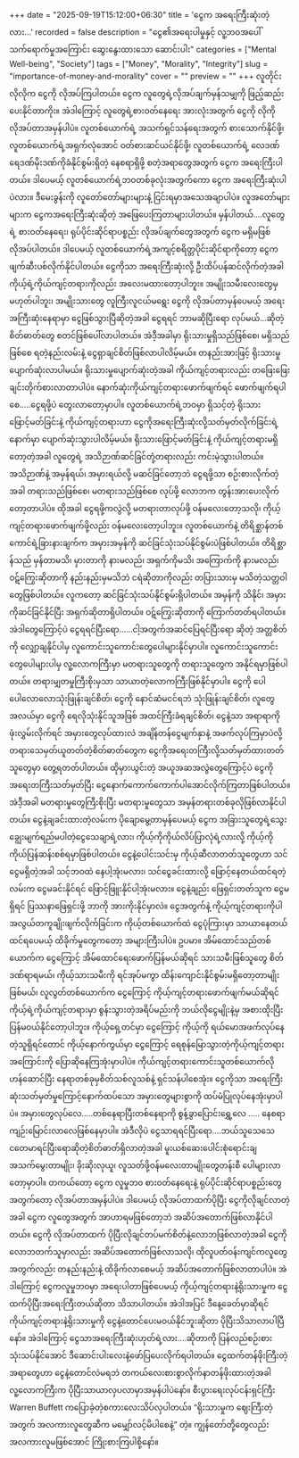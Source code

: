 +++
date = "2025-09-19T15:12:00+06:30"
title = 'ငွေက အရေးကြီးဆုံးတဲ့လား…'
recorded = false
description = "ငွေ၏အရေးပါမှုနှင့် လူ့ဘဝအပေါ်သက်ရောက်မှုအကြောင်း ဆွေးနွေးထားသော ဆောင်းပါး"
categories = ["Mental Well-being", "Society"]
tags = ["Money", "Morality", "Integrity"]
slug = "importance-of-money-and-morality"
cover = ""
preview = ""
+++
လူတိုင်းလိုလိုက ငွေကို လိုအပ်ကြပါတယ်။ ငွေက လူတွေရဲ့လိုအပ်ချက်မှန်သမျှကို ဖြည့်ဆည်းပေးနိုင်တာကိုး။ အဲဒါကြောင့် လူတွေရဲ့စားဝတ်နေရေး အားလုံးအတွက် ငွေကို လိုကိုလိုအပ်တာအမှန်ပါပဲ။ လူတစ်ယောက်ရဲ့ အသက်ရှင်သန်ရေးအတွက် စားသောက်နိုင်ဖို့၊ လူတစ်ယောက်ရဲ့အရှက်လုံအောင် ဝတ်စားဆင်ယင်နိုင်ဖို့၊ လူတစ်ယောက်ရဲ့ လေဒဏ်ရေဒဏ်မိုးဒဏ်ကိုခံနိုင်စွမ်းရှိတဲ့ နေစရာရှိဖို့ စတဲ့အရာတွေအတွက် ငွေက အရေးကြီးပါတယ်။ ဒါပေမယ့် လူတစ်ယောက်ရဲ့ဘဝတစ်ခုလုံးအတွက်ကော ငွေက အရေးကြီးဆုံးပါပဲလား။
ဒီမေးခွန်းကို လူတော်တော်များများနဲ့ ငြင်းရမှာအသေအချာပါပဲ။ လူအတော်များများက ငွေကအရေးကြီးဆုံးဆိုတဲ့ အဖြေပေးကြတာများပါတယ်။ မှန်ပါတယ်….လူတွေရဲ့ စားဝတ်နေရေး၊ ရုပ်ပိုင်းဆိုင်ရာပစ္စည်း လိုအပ်ချက်တွေအတွက် ငွေက မရှိမဖြစ်လိုအပ်ပါတယ်။ ဒါပေမယ့် လူတစ်ယောက်ရဲ့အကျင့်စရိတ္တပိုင်းဆိုင်ရာကိုတော့ ငွေက ဖျက်ဆီးပစ်လိုက်နိုင်ပါတယ်။ ငွေကိုသာ အရေးကြီးဆုံးလို့ ဦးထိပ်ပန်ဆင်လိုက်တဲ့အခါ ကိုယ့်ရဲ့ကိုယ်ကျင့်တရားကိုလည်း အလေးမထားတော့ပါဘူး။ အမျိုးသမီးလေးတွေမှ မဟုတ်ပါဘူး၊ အမျိုးသားတွေ လူကြီးလူငယ်မရွေး ငွေကို လိုအပ်တာမှန်ပေမယ့် အရေးအကြီးဆုံးနေရာမှာ ငွေဖြစ်သွားပြီဆိုတဲ့အခါ ငွေရရင် ဘာမဆိုပြီးရော လုပ်မယ်…ဆိုတဲ့စိတ်ဓာတ်တွေ စတင်ဖြစ်ပေါ်လာပါတယ်။ အဲဒီ့အခါမှာ ရိုးသားမှုရှိသည်ဖြစ်စေ၊ မရှိသည်ဖြစ်စေ ရတဲ့နည်းလမ်းနဲ့ ငွေရှာချင်စိတ်ဖြစ်လာပါလိမ့်မယ်။ တနည်းအားဖြင့် ရိုးသားမှုပျောက်ဆုံးလာပါမယ်။ ရိုးသားမှုပျောက်ဆုံးတဲ့အခါ ကိုယ်ကျင့်တရားလည်း တဖြေးဖြေးချင်းတိုက်စားလာတာပါပဲ။ နောက်ဆုံးကိုယ်ကျင့်တရားဖောက်ဖျက်ရင် ဖောက်ဖျက်ရပါစေ…..ငွေရဖို့ပဲ တွေးလာတော့မှာပါ။
လူတစ်ယောက်ရဲ့ဘဝမှာ ရှိသင့်တဲ့ ရိုးသားဖြောင့်မတ်ခြင်းနဲ့ ကိုယ်ကျင့်တရားဟာ ငွေကိုအရေးကြီးဆုံးလို့သတ်မှတ်လိုက်ခြင်းရဲ့နောက်မှာ ပျောက်ဆုံးသွားပါလိမ့်မယ်။ ရိုးသားဖြောင့်မတ်ခြင်းနဲ့ ကိုယ်ကျင့်တရားမရှိတော့တဲ့အခါ လူတွေရဲ့ အသိဉာဏ်ဆင်ခြင်တုံ့တရားလည်း ကင်းမဲ့သွားပါတယ်။ အသိဉာဏ်နဲ့ အမှန်ရယ်၊ အမှားရယ်လို့ မဆင်ခြင်တော့ဘဲ ငွေရဖို့သာ စဉ်းစားလိုက်တဲ့အခါ တရားသည်ဖြစ်စေ၊ မတရားသည်ဖြစ်စေ လုပ်ဖို့ လောဘက တွန်းအားပေးလိုက်တော့တာပါပဲ။ ထိုအခါ ငွေရဖို့ကလွဲလို့ မတရားတာလုပ်ဖို့ ဝန်မလေးတော့သလို၊ ကိုယ့်ကျင့်တရားဖောက်ဖျက်ဖို့လည်း ဝန်မလေးတော့ပါဘူး။
လူတစ်ယောက်နဲ့ တိရိစ္ဆာန်တစ်ကောင်ရဲ့ခြားနားချက်က အမှားအမှန်ကို ဆင်ခြင်သုံးသပ်နိုင်စွမ်းပဲဖြစ်ပါတယ်။ တိရိစ္ဆာန်သည် မှန်တာမသိ၊ မှားတာကို နားမလည်၊ အရှက်ကိုမသိ၊ အကြောက်ကို နားမလည်၊ ဝဋ်ကြွေးဆိုတာကို နည်းနည်းမှမသိဘဲ ငရဲဆိုတာကိုလည်း တပြားသားမှ မသိတဲ့သတ္တဝါတွေဖြစ်ပါတယ်။ လူကတော့ ဆင်ခြင်သုံးသပ်နိုင်စွမ်းရှိပါတယ်။ အမှန်ကို သိနိုင်၊ အမှားကိုဆင်ခြင်နိုင်ပြီး အရှက်ဆိုတာရှိပါတယ်။ ဝဋ်ကြွေးဆိုတာကို ကြောက်တတ်ရပါတယ်။ အဲဒါတွေကြောင့်ပဲ ငွေရရင်ပြီးရော……ငါ့အတွက်အဆင်ပြေရင်ပြီးရော ဆိုတဲ့ အတ္တစိတ်ကို လျှော့ချနိုင်ပါမှ လူကောင်းသူကောင်းတွေပေါများနိုင်မှာပါ။ လူကောင်းသူကောင်းတွေပေါများပါမှ လူ့လောကကြီးမှာ မတရားသူတွေကို တရားသူတွေက အနိုင်ရမှာဖြစ်ပါတယ်။ တရားမျှတမှုကြီးစိုးမှသာ သာယာတဲ့လောကကြီးဖြစ်နိုင်မှာပါ။
ငွေကို ပေါပေါလောလောသုံးဖြုန်းချင်စိတ်၊ ငွေကို နောင်ဆံမငင်ရဘဲ သုံးဖြုန်းချင်စိတ်၊ လူတွေအလယ်မှာ ငွေကို ရေလိုသုံးနိုင်သူအဖြစ် အထင်ကြီးခံရချင်စိတ်၊ ငွေနဲ့သာ အရာရာကို ဖုံးလွှမ်းလိုက်ရင် အမှားတွေလုပ်ထားလဲ အချိန်တန်ငွေမျက်နှာနဲ့ အဖက်လုပ်ကြမှာပဲလို့ တရားသေမှတ်ယူတတ်တဲ့စိတ်ဓာတ်တွေက ငွေကိုအရေးတကြီးလို့သတ်မှတ်ထားတတ်သူတွေမှာ တွေ့ရတတ်ပါတယ်။ ထိုမှားယွင်းတဲ့ အယူအဆအလွဲတွေကြောင့်ပဲ ငွေကို အရေးတကြီးသတ်မှတ်ပြီး ငွေနောက်ကောက်ကောက်ပါအောင်လိုက်ကြတာဖြစ်ပါတယ်။ အဲဒီ့အခါ မတရားမှုတွေကြီးစိုးပြီး မတရားမှုတွေသာ အမှန်တရားတစ်ခုလိုဖြစ်လာနိုင်ပါတယ်။
ငွေနဲ့ချခင်းထားတဲ့လမ်းက ပိုချောမွေ့တာမှန်ပေမယ့် ငွေက အခြားသူတွေရဲ့သွေးချွေးမျက်ရည်မပါတဲ့ငွေသေချာရဲ့လား၊ ကိုယ့်ကိုကိုယ်လိပ်ပြာလုံရဲ့လားလို့ ကိုယ့်ကိုကိုယ်ပြန်ဆန်းစစ်ရမှာဖြစ်ပါတယ်။ ငွေနဲ့ပေါင်းသင်းမှ ကိုယ့်ဆီလာတတ်သူတွေဟာ သင်ငွေမရှိတဲ့အခါ သင့်ဘဝထဲ နေပါ့အုံးမလား၊ သင်ငွေခင်းထားလို့ ဖြောင့်နေတယ်ထင်ရတဲ့လမ်းက ငွေမခင်းနိုင်ရင် ဖြောင့်ဖြူးနိုင်ပါ့အုံးမလား။ ငွေနဲ့ချည်း ဖြေရှင်းတတ်သူက ငွေမရှိရင် ပြဿနာဖြေရှင်းဖို့ ဘာကို အားကိုးနိုင်မှာလဲ။ ငွေအတွက်နဲ့ ကိုယ့်ကျင့်တရားကိုပါ အလွယ်တကူချိုးဖျက်လိုက်ခြင်းက ကိုယ့်တစ်ယောက်ထဲ ငွေပုံကြားမှာ သာယာနေတယ်ထင်ရပေမယ့် ထိခိုက်မှုတွေကတော့ အများကြီးပါပဲ။
ဥပမာ။ အိမ်ထောင်သည်တစ်ယောက်က ငွေကြောင့် အိမ်ထောင်ရေးဖောက်ပြန်မယ်ဆိုရင် သားသမီးဖြစ်သူတွေ စိတ်ဒဏ်ရာရမယ်၊ ကိုယ့်သားသမီးကို ရင်အုပ်မကွာ ထိန်းကျောင်းနိုင်စွမ်းမရှိတော့တာမျိုးဖြစ်မယ်၊
လူလွတ်တစ်ယောက်က ငွေကြောင့် ကိုယ့်ကျင့်တရားဖောက်ဖျက်မယ်ဆိုရင် ကိုယ့်ရဲ့ကိုယ်ကျင့်တရားမှာ စွန်းသွားတဲ့အရိပ်မည်းကို ဘယ်လိုငွေမျိုးနဲ့မှ အစားထိုးပြီး ပြန်မဝယ်နိုင်တော့ပါဘူး။ ကိုယ့်ရှေ့တင်မှာ ငွေကြောင့် ကိုယ့်ကို ရယ်မောအဖက်လုပ်နေတဲ့သူရှိရင်တောင် ကိုယ့်နောက်ကွယ်မှာ ငွေကြောင့် ရေစုန်မြောသွားတဲ့ကိုယ့်ကျင့်တရားအကြောင်းကို ပြောဆိုနေကြအုံးမှာပါပဲ။
ကိုယ်ကျင့်တရားကောင်းသူတစ်ယောက်လို ဟန်ဆောင်ပြီး နေရာတစ်ခုမှစိတ်သစ်လူသစ်နဲ့ ရှင်သန်ပါစေအုံး။ ငွေကိုသာ အရေးကြီးဆုံးသတ်မှတ်မှုကြောင့်နောက်ထပ်သော အမှားတွေများစွာကို ထပ်မံပြုလုပ်နေအုံးမှာပါပဲ။ အမှားတွေလုပ်လေ…..တစ်နေရာပြီးတစ်နေရာကို စွန့်ခွာပြောင်းရွှေ့လေ ….. နေစရာကျဉ်းမြောင်းလာလေဖြစ်နေမှာပါ။ အဲဒီလိုပဲ ငွေသာရရင်ပြီးရော….ဘယ်သူသေသေ ငတေမာရင်ပြီးရောဆိုတဲ့စိတ်ဓာတ်ရှိလာတဲ့အခါ မူးယစ်ဆေးပေါင်းစုံရောင်းချအသက်မွေးတာမျိုး၊ ခိုးဆိုးလုယူ၊ လူသတ်ဖို့ဝန်မလေးတာမျိုးတွေတန်းစီ ပေါများလာတော့မှာပါ။
တကယ်တော့ ငွေက လူမှုဘ၀ စားဝတ်နေရေးနဲ့ ရုပ်ပိုင်းဆိုင်ရာပစ္စည်းတွေအတွက်တော့ လိုအပ်တာအမှန်ပါပဲ။ ဒါပေမယ့် လိုအပ်တာထက်ပိုပြီး ငွေကိုလိုချင်လာတဲ့အခါ ငွေက လူတွေအတွက် အာဟာရမဖြစ်တော့ဘဲ အဆိပ်အတောက်ဖြစ်လာနိုင်ပါတယ်။ ငွေကို လိုအပ်တာထက် ပိုပြီးလိုချင်တပ်မက်စိတ်နဲ့လောဘဖြစ်လာတဲ့အခါ ငွေကိုလောဘတက်သူမှာလည်း အဆိပ်အတောက်ဖြစ်လာသလို၊ ထိုလူပတ်ဝန်းကျင်ကလူတွေအတွက်လည်း တနည်းနည်းနဲ့ ထိခိုက်လာစေမယ့် အဆိပ်အတောက်ဖြစ်လာတာပါပဲ။
အဲဒါကြောင့် ငွေကလူမှုဘဝမှာ အရေးပါတာဖြစ်ပေမယ့် ကိုယ့်ကျင့်တရားနဲ့ရိုးသားမှုက ငွေထက်ပိုပြီးအရေးကြီးတယ်ဆိုတာ သိသာပါတယ်။ အဲဒါအပြင် ဒီနေ့ခေတ်မှာဆိုရင် ကိုယ်ကျင့်တရားနဲ့ရိုးသားမှုကို ငွေနဲ့တောင်ပေးမဝယ်နိုင်ဘူးဆိုတာ ပိုပြီးသိသာလာပါပြီနော်။ အဲဒါကြောင့် ငွေသာအရေးကြီးဆုံးဟုတ်ရဲ့လား….ဆိုတာကို ပြန်လည်စဉ်းစားသုံးသပ်နိုင်အောင် ဒီဆောင်းပါးလေးနဲ့ဖော်ပြပေးလိုက်ရပါတယ်။ ငွေထက်တန်ဖိုးကြီးတဲ့အရာတွေဟာ ငွေနဲ့တောင်လဲမရဘဲ တကယ်လေးစားစွာလိုက်နာတန်ဖိုးထားတဲ့အခါ လူ့လောကကြီးက ပိုပြီးသာယာလှပလာမှာအမှန်ပါပဲနော်။ စီးပွားရေးလုပ်ငန်းရှင်ကြီး Warren Buffett ကပြောခဲ့တဲ့စကားလေးသိပ်လှပါတယ်။ “ရိုးသားမှုက ဈေးကြီးတဲ့အတွက် အလကားလူတွေဆီက မမျှော်လင့်မိပါစေနဲ့” တဲ့။ ကျွန်တော်တို့တွေလည်း အလကားလူမဖြစ်အောင် ကြိုးစားကြပါစို့နော်။ 
